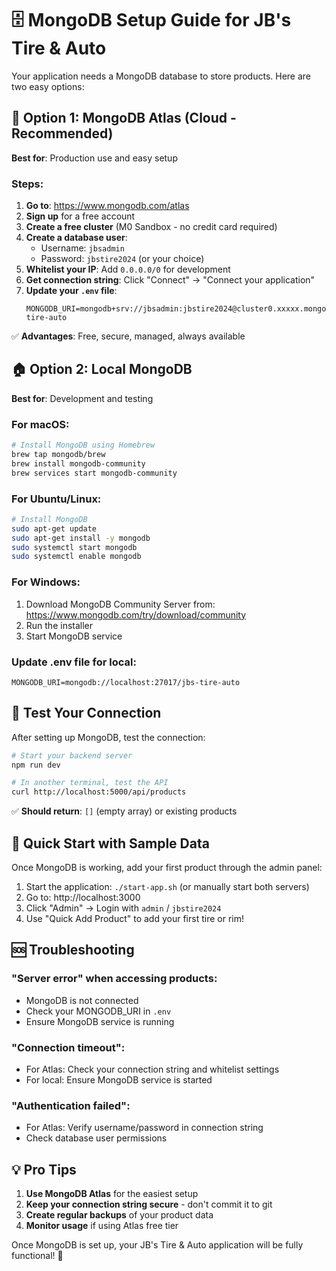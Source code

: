 # 🗄️ MongoDB Setup Guide for JB's Tire & Auto

Your application needs a MongoDB database to store products. Here are two easy options:

## 🚀 Option 1: MongoDB Atlas (Cloud - Recommended)

**Best for**: Production use and easy setup

### Steps:
1. **Go to**: https://www.mongodb.com/atlas
2. **Sign up** for a free account
3. **Create a free cluster** (M0 Sandbox - no credit card required)
4. **Create a database user**:
   - Username: `jbsadmin`
   - Password: `jbstire2024` (or your choice)
5. **Whitelist your IP**: Add `0.0.0.0/0` for development
6. **Get connection string**: Click "Connect" → "Connect your application"
7. **Update your `.env` file**:
   ```env
   MONGODB_URI=mongodb+srv://jbsadmin:jbstire2024@cluster0.xxxxx.mongodb.net/jbs-tire-auto
   ```

✅ **Advantages**: Free, secure, managed, always available

## 🏠 Option 2: Local MongoDB

**Best for**: Development and testing

### For macOS:
```bash
# Install MongoDB using Homebrew
brew tap mongodb/brew
brew install mongodb-community
brew services start mongodb-community
```

### For Ubuntu/Linux:
```bash
# Install MongoDB
sudo apt-get update
sudo apt-get install -y mongodb
sudo systemctl start mongodb
sudo systemctl enable mongodb
```

### For Windows:
1. Download MongoDB Community Server from: https://www.mongodb.com/try/download/community
2. Run the installer
3. Start MongoDB service

### Update .env file for local:
```env
MONGODB_URI=mongodb://localhost:27017/jbs-tire-auto
```

## 🧪 Test Your Connection

After setting up MongoDB, test the connection:

```bash
# Start your backend server
npm run dev

# In another terminal, test the API
curl http://localhost:5000/api/products
```

✅ **Should return**: `[]` (empty array) or existing products

## 🎯 Quick Start with Sample Data

Once MongoDB is working, add your first product through the admin panel:

1. Start the application: `./start-app.sh` (or manually start both servers)
2. Go to: http://localhost:3000
3. Click "Admin" → Login with `admin` / `jbstire2024`
4. Use "Quick Add Product" to add your first tire or rim!

## 🆘 Troubleshooting

### "Server error" when accessing products:
- MongoDB is not connected
- Check your MONGODB_URI in `.env`
- Ensure MongoDB service is running

### "Connection timeout":
- For Atlas: Check your connection string and whitelist settings
- For local: Ensure MongoDB service is started

### "Authentication failed":
- For Atlas: Verify username/password in connection string
- Check database user permissions

## 💡 Pro Tips

1. **Use MongoDB Atlas** for the easiest setup
2. **Keep your connection string secure** - don't commit it to git
3. **Create regular backups** of your product data
4. **Monitor usage** if using Atlas free tier

Once MongoDB is set up, your JB's Tire & Auto application will be fully functional! 🚗